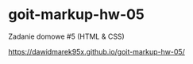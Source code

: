 # goit-markup-hw-05
 
Zadanie domowe #5 (HTML & CSS)
 
https://dawidmarek95x.github.io/goit-markup-hw-05/
